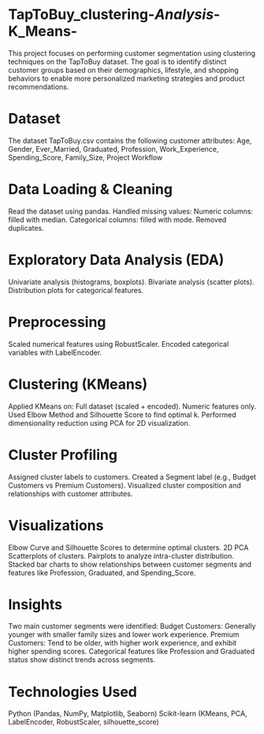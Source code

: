 # TapToBuy_clustering-_Analysis_-K_Means-
This project focuses on performing customer segmentation using clustering techniques on the TapToBuy dataset. 
The goal is to identify distinct customer groups based on their demographics, lifestyle, and shopping behaviors
to enable more personalized marketing strategies and product recommendations.

# Dataset
The dataset TapToBuy.csv contains the following customer attributes:
Age, Gender, Ever_Married, Graduated, Profession, Work_Experience, Spending_Score, Family_Size, Project Workflow

# Data Loading & Cleaning
Read the dataset using pandas.
Handled missing values:
Numeric columns: filled with median.
Categorical columns: filled with mode.
Removed duplicates.

# Exploratory Data Analysis (EDA)
Univariate analysis (histograms, boxplots).
Bivariate analysis (scatter plots).
Distribution plots for categorical features.

# Preprocessing
Scaled numerical features using RobustScaler.
Encoded categorical variables with LabelEncoder.

# Clustering (KMeans)
Applied KMeans on:
Full dataset (scaled + encoded).
Numeric features only.
Used Elbow Method and Silhouette Score to find optimal k.
Performed dimensionality reduction using PCA for 2D visualization.

# Cluster Profiling
Assigned cluster labels to customers.
Created a Segment label (e.g., Budget Customers vs Premium Customers).
Visualized cluster composition and relationships with customer attributes.

# Visualizations
Elbow Curve and Silhouette Scores to determine optimal clusters.
2D PCA Scatterplots of clusters.
Pairplots to analyze intra-cluster distribution.
Stacked bar charts to show relationships between customer segments and features like Profession, Graduated, and Spending_Score.

# Insights
Two main customer segments were identified:
Budget Customers: Generally younger with smaller family sizes and lower work experience.
Premium Customers: Tend to be older, with higher work experience, and exhibit higher spending scores.
Categorical features like Profession and Graduated status show distinct trends across segments.
# Technologies Used
Python (Pandas, NumPy, Matplotlib, Seaborn)
Scikit-learn (KMeans, PCA, LabelEncoder, RobustScaler, silhouette_score)

